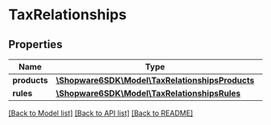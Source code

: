 # TaxRelationships

## Properties
Name | Type | Description | Notes
------------ | ------------- | ------------- | -------------
**products** | [**\Shopware6SDK\Model\TaxRelationshipsProducts**](TaxRelationshipsProducts.md) |  | [optional] 
**rules** | [**\Shopware6SDK\Model\TaxRelationshipsRules**](TaxRelationshipsRules.md) |  | [optional] 

[[Back to Model list]](../../README.md#documentation-for-models) [[Back to API list]](../../README.md#documentation-for-api-endpoints) [[Back to README]](../../README.md)

